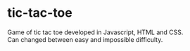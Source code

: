 # tic-tac-toe
Game of tic tac toe developed in Javascript, HTML and CSS.  
Can changed between easy and impossible difficulty.